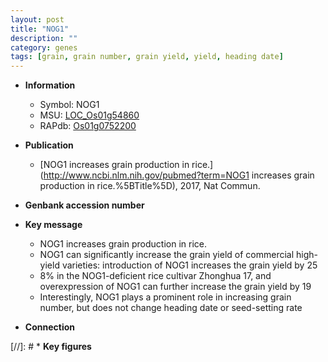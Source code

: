 ```yaml
---
layout: post
title: "NOG1"
description: ""
category: genes
tags: [grain, grain number, grain yield, yield, heading date]
---
```


* **Information**  
    + Symbol: NOG1  
    + MSU: [LOC_Os01g54860](http://rice.uga.edu/cgi-bin/ORF_infopage.cgi?orf=LOC_Os01g54860)  
    + RAPdb: [Os01g0752200](http://rapdb.dna.affrc.go.jp/viewer/gbrowse_details/irgsp1?name=Os01g0752200)  

* **Publication**  
    + [NOG1 increases grain production in rice.](http://www.ncbi.nlm.nih.gov/pubmed?term=NOG1 increases grain production in rice.%5BTitle%5D), 2017, Nat Commun.

* **Genbank accession number**  

* **Key message**  
    + NOG1 increases grain production in rice.
    + NOG1 can significantly increase the grain yield of commercial high-yield varieties: introduction of NOG1 increases the grain yield by 25
    + 8% in the NOG1-deficient rice cultivar Zhonghua 17, and overexpression of NOG1 can further increase the grain yield by 19
    + Interestingly, NOG1 plays a prominent role in increasing grain number, but does not change heading date or seed-setting rate

* **Connection**  

[//]: # * **Key figures**  


